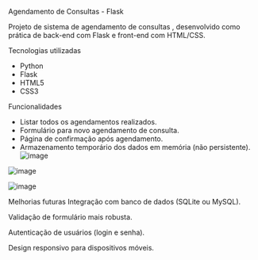 Agendamento de Consultas - Flask

Projeto de sistema de agendamento de consultas , desenvolvido como prática de back-end com Flask e front-end com HTML/CSS.


Tecnologias utilizadas
- Python 
- Flask
- HTML5
- CSS3



Funcionalidades
- Listar todos os agendamentos realizados.
- Formulário para novo agendamento de consulta.
- Página de confirmação após agendamento.
- Armazenamento temporário dos dados em memória (não persistente).
![image](https://github.com/user-attachments/assets/c3922a0f-c09c-48f1-8814-765227fb00dc)

![image](https://github.com/user-attachments/assets/1a3d3fce-12fe-43c0-a8bf-b8146012dc2d)

![image](https://github.com/user-attachments/assets/8edffb5e-dfed-4686-a521-a78de3118587)



Melhorias futuras
Integração com banco de dados (SQLite ou MySQL).

Validação de formulário mais robusta.

Autenticação de usuários (login e senha).

Design responsivo para dispositivos móveis.
